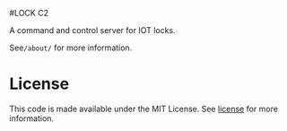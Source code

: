#LOCK C2

A command and control server for IOT locks. 

See`/about/` for more information.

# License
This code is made available under the MIT License. See [license](LICENSE) for more information.
